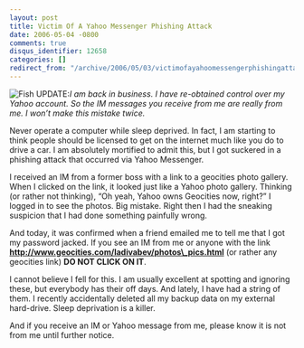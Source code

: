 ```yaml
---
layout: post
title: Victim Of A Yahoo Messenger Phishing Attack
date: 2006-05-04 -0800
comments: true
disqus_identifier: 12658
categories: []
redirect_from: "/archive/2006/05/03/victimofayahoomessengerphishingattack.aspx/"
---
```


![Fish](https://haacked.com/images/fish.jpg) UPDATE:*I am back in
business. I have re-obtained control over my Yahoo account. So the IM
messages you receive from me are really from me. I won’t make this
mistake twice.*

Never operate a computer while sleep deprived. In fact, I am starting to
think people should be licensed to get on the internet much like you do
to drive a car. I am absolutely mortified to admit this, but I got
suckered in a phishing attack that occurred via Yahoo Messenger.

I received an IM from a former boss with a link to a geocities photo
gallery. When I clicked on the link, it looked just like a Yahoo photo
gallery. Thinking (or rather not thinking), “Oh yeah, Yahoo owns
Geocities now, right?” I logged in to see the photos. Big mistake. Right
then I had the sneaking suspicion that I had done something painfully
wrong.

And today, it was confirmed when a friend emailed me to tell me that I
got my password jacked. If you see an IM from me or anyone with the link
**http://www.geocities.com/ladivabev/photos\_pics.html** (or rather any
geocities link) **DO NOT CLICK ON IT**.

I cannot believe I fell for this. I am usually excellent at spotting and
ignoring these, but everybody has their off days. And lately, I have had
a string of them. I recently accidentally deleted all my backup data on
my external hard-drive. Sleep deprivation is a killer.

And if you receive an IM or Yahoo message from me, please know it is not
from me until further notice.

